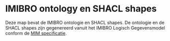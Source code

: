 # IMIBRO ontology en SHACL shapes

Deze map bevat de IMIBRO ontologie en SHACL shapes. De ontologie en de SHACL shapes zijn gegenereerd vanuit het IMIBRO Logisch Gegevensmodel conform de [MIM specificatie](https://docs.geostandaarden.nl/mim/mim/#transformatie-mim-rdfs-owl-shacl). 
